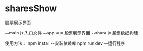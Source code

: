 # sharesShow

股票展示界面

--main.js 入口文件
--app.vue 股票展示界面
--share.js 股票数据构建

使用方法：
npm install --安装依赖库
npm run dev --运行程序
